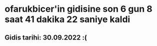 # ofarukbicer'in gidisine son 6 gun 8 saat 41 dakika 22 saniye kaldi

## Gidis tarihi: 30.09.2022 :(